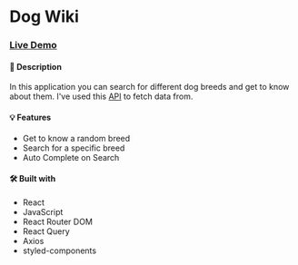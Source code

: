 # Dog Wiki

### [Live Demo](https://dog-wiki-app.vercel.app/)

#### 📝 Description
In this application you can search for different dog breeds and get to know about them.
I've used this [API](https://thedogapi.com/) to fetch data from.

#### 💡 Features
* Get to know a random breed
* Search for a specific breed
* Auto Complete on Search

#### 🛠️ Built with 
 * React
 * JavaScript
 * React Router DOM
 * React Query
 * Axios
 * styled-components
